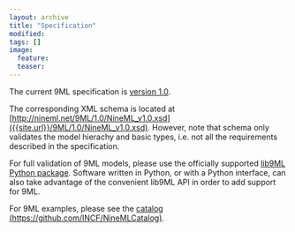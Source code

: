 ```yaml
---
layout: archive
title: "Specification"
modified:
tags: []
image:
  feature:
  teaser:
---
```


The current 9ML specification is [version 1.0]({{site.url}}/9ML/1.0/NineML_v1.0.pdf).

The corresponding XML schema is located at [http://nineml.net/9ML/1.0/NineML_v1.0.xsd]({{site.url}}/9ML/1.0/NineML_v1.0.xsd). However, note that schema only validates the model hierachy and basic types, i.e. not all the requirements described in the specification.

For full validation of 9ML models, please use the officially supported [lib9ML Python package](http://github.com/INCF/lib9ML). Software written in Python, or with a Python interface, can also take advantage of the convenient lib9ML API in order to add support for 9ML.  

For 9ML examples, please see the [catalog (https://github.com/INCF/NineMLCatalog)](https://github.com/INCF/NineMLCatalog).
